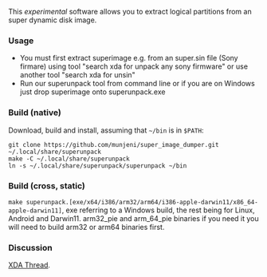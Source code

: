 This *experimental* software allows you to extract logical partitions from an super dynamic disk image.  

### Usage

- You must first extract superimage e.g. from an super.sin file (Sony firmare) using tool "search xda for unpack any sony firmware" or use another tool "search xda for unsin"
- Run our superunpack tool from command line or if you are on Windows just drop superimage onto superunpack.exe 

### Build (native)

Download, build and install, assuming that `~/bin` is in `$PATH`:

    git clone https://github.com/munjeni/super_image_dumper.git ~/.local/share/superunpack
    make -C ~/.local/share/superunpack
    ln -s ~/.local/share/superunpack/superunpack ~/bin

### Build (cross, static)

`make superunpack.[exe/x64/i386/arm32/arm64/i386-apple-darwin11/x86_64-apple-darwin11]`, exe referring to a Windows build, the rest being for Linux, Android and Darwin11.
arm32_pie and arm_64_pie binaries if you need it you will need to build arm32 or arm64 binaries first. 

### Discussion

[XDA Thread](https://forum.xda-developers.com/crossdevice-dev/sony/tool-superimage-dump-tool-t4120963). 
